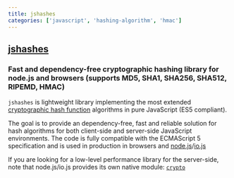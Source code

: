 ```yaml
---
title: jshashes
categories: ['javascript', 'hashing-algorithm', 'hmac']
---
```

## [jshashes](https://github.com/h2non/jshashes)

### Fast and dependency-free cryptographic hashing library for node.js and browsers (supports MD5, SHA1, SHA256, SHA512, RIPEMD, HMAC)


`jshashes` is lightweight library implementing the most extended [cryptographic hash function](http://en.wikipedia.org/wiki/Cryptographic_hash_function) algorithms in pure JavaScript (ES5 compliant).

The goal is to provide an dependency-free, fast and reliable solution for hash algorithms for both client-side and server-side JavaScript environments. 
The code is fully compatible with the ECMAScript 5 specification and is used in production in browsers and [node.js](http://nodejs.org)/[io.js](http://iojs.org)

If you are looking for a low-level performance library for the server-side, note that node.js/io.js provides its own native module: [`crypto`](http://nodejs.org/api/crypto.html)
